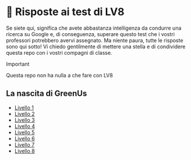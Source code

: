 # 🧠 Risposte ai test di LV8
Se siete qui, significa che avete abbastanza intelligenza da condurre una ricerca su Google e, di conseguenza, superare questo test che i vostri professori potrebbero avervi assegnato. Ma niente paura, tutte le risposte sono qui sotto! Vi chiedo gentilmente di mettere una stella e di condividere questa repo con i vostri compagni di classe.

> [!IMPORTANT]  
> Questa repo non ha nulla a che fare con LV8

## La nascita di GreenUs

* [Livello 1](livello/1.txt)
* [Livello 2](livello/2.txt)
* [Livello 3](livello/3.txt)
* [Livello 4](livello/4.txt)
* [Livello 5](livello/5.txt)
* [Livello 6](livello/6.txt)
* [Livello 7](livello/7.txt)
* [Livello 8](livello/8.txt)
